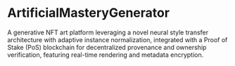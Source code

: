 # ArtificialMasteryGenerator
A generative NFT art platform leveraging a novel neural style transfer architecture with adaptive instance normalization, integrated with a Proof of Stake (PoS) blockchain for decentralized provenance and ownership verification, featuring real-time rendering and metadata encryption.
